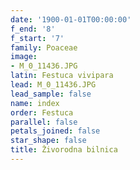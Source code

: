 ```yaml
---
date: '1900-01-01T00:00:00'
f_end: '8'
f_start: '7'
family: Poaceae
image:
- M_0_11436.JPG
latin: Festuca vivipara
lead: M_0_11436.JPG
lead_sample: false
name: index
order: Festuca
parallel: false
petals_joined: false
star_shape: false
title: Živorodna bilnica
---
```


